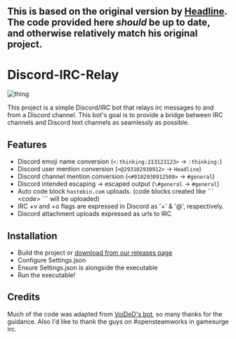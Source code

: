 ## This is based on the original version by [Headline](https://github.com/Headline). The code provided here *should* be up to date, and otherwise relatively match his original project.

# Discord-IRC-Relay
![thing](https://i.gyazo.com/2add2e5f5c56abe66b63564e71c4152c.gif)

This project is a simple Discord/IRC bot that relays irc messages to and from a Discord channel. This bot's goal is to provide a bridge between IRC channels and Discord text channels as seamlessly as possible.

## Features
* Discord emoji name conversion (`<:thinking:213123123>` -> `:thinking:`)
* Discord user mention conversion (`<@293102930912>` -> `Headline`)
* Discord channel mention conversion (`<#9102930912509>` -> `#general`)
* Discord intended escaping -> escaped output (`\#general` -> `#general`)
* Auto code block `hastebin.com` uploads. (code blocks created like \``` \<code> \``` will be uploaded)
* IRC +v and +o flags are expressed in Discord as '+' & '@', respectively. 
* Discord attachment uploads expressed as urls to IRC

## Installation
- Build the project or [download from our releases page](https://github.com/Headline22/Discord-IRC-Relay/releases)
- Configure Settings.json
- Ensure Settings.json is alongside the executable
- Run the executable!

## Credits 
Much of the code was adapted from [VoiDeD's bot](https://github.com/VoiDeD/steam-irc-bot/), so many thanks for the guidance. Also I'd like to thank the guys on #opensteamworks in gamesurge irc.
